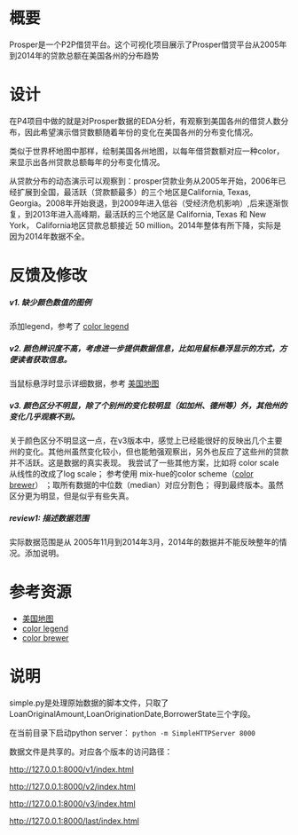 

# 概要

Prosper是一个P2P借贷平台。这个可视化项目展示了Prosper借贷平台从2005年到2014年的贷款总额在美国各州的分布趋势

# 设计

在P4项目中做的就是对Prosper数据的EDA分析，有观察到美国各州的借贷人数分布，因此希望演示借贷数额随着年份的变化在美国各州的分布变化情况。

类似于世界杯地图中那样，绘制美国各州地图，以每年借贷数额对应一种color，来显示出各州贷款总额每年的分布变化情况。

从贷款分布的动态演示可以观察到：prosper贷款业务从2005年开始，2006年已经扩展到全国，最活跃（贷款额最多）的三个地区是California, Texas, Georgia。2008年开始衰退，到2009年进入低谷（受经济危机影响）,后来逐渐恢复，到2013年进入高峰期，最活跃的三个地区是 California, Texas 和 New York， California地区贷款总额接近 50 million。2014年整体有所下降，实际是因为2014年数据不全。

# 反馈及修改

##### v1. 缺少颜色数值的图例

添加legend，参考了 [color legend](https://bl.ocks.org/starcalibre/6cccfa843ed254aa0a0d)

##### v2. 颜色辨识度不高，考虑进一步提供数据信息，比如用鼠标悬浮显示的方式，方便读者获取信息。

当鼠标悬浮时显示详细数据，参考 [美国地图](http://bl.ocks.org/NPashaP/a74faf20b492ad377312)

##### v3. 颜色区分不明显，除了个别州的变化较明显（如加州、德州等）外，其他州的变化几乎观察不到。

关于颜色区分不明显这一点，在v3版本中，感觉上已经能很好的反映出几个主要州的变化。其他州虽然变化较小，但也能勉强观察出，另外也反应了这些州的贷款并不活跃。这是数据的真实表现。 我尝试了一些其他方案，比如将 color scale 从线性的改成了log scale； 参考使用 mix-hue的color scheme（[color brewer](http://colorbrewer2.org/#type=sequential&scheme=GnBu&n=7)） ；取所有数据的中位数（median）对应分割色； 得到最终版本。虽然区分更为明显，但是似乎有些失真。


##### review1: 描述数据范围

实际数据范围是从 2005年11月到2014年3月，2014年的数据并不能反映整年的情况。添加说明。


# 参考资源

- [美国地图](http://bl.ocks.org/NPashaP/a74faf20b492ad377312)
- [color legend](https://bl.ocks.org/starcalibre/6cccfa843ed254aa0a0d)
- [color brewer](http://colorbrewer2.org/#type=sequential&scheme=GnBu&n=7)


# 说明
simple.py是处理原始数据的脚本文件，只取了LoanOriginalAmount,LoanOriginationDate,BorrowerState三个字段。

在当前目录下启动python server：  `python -m SimpleHTTPServer 8000`

数据文件是共享的。对应各个版本的访问路径：

http://127.0.0.1:8000/v1/index.html

http://127.0.0.1:8000/v2/index.html

http://127.0.0.1:8000/v3/index.html

http://127.0.0.1:8000/last/index.html
